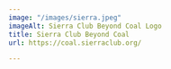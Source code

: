 ```yaml
---
image: "/images/sierra.jpeg"
imageAlt: Sierra Club Beyond Coal Logo
title: Sierra Club Beyond Coal
url: https://coal.sierraclub.org/

---
```

